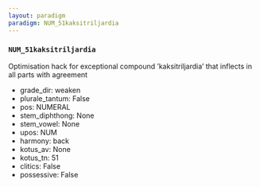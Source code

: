 ```yaml
---
layout: paradigm
paradigm: NUM_51kaksitriljardia
---
```

### ` NUM_51kaksitriljardia `

Optimisation hack for exceptional compound ’kaksitriljardia’ that inflects in all parts with agreement
* grade_dir: weaken
* plurale_tantum: False
* pos: NUMERAL
* stem_diphthong: None
* stem_vowel: None
* upos: NUM
* harmony: back
* kotus_av: None
* kotus_tn: 51
* clitics: False
* possessive: False
